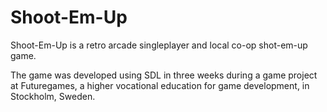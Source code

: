 # Shoot-Em-Up
Shoot-Em-Up is a retro arcade singleplayer and local co-op shot-em-up game.

The game was developed using SDL in three weeks during a game project at Futuregames, a higher vocational education for game development, in Stockholm, Sweden.
